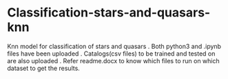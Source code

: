 # Classification-stars-and-quasars-knn
Knn model for classification of stars and quasars .
Both python3 and .ipynb files have been uploaded .
Catalogs(csv files) to be trained and tested on are also uploaded .
Refer readme.docx to know which files to run on which dataset to get the results.
